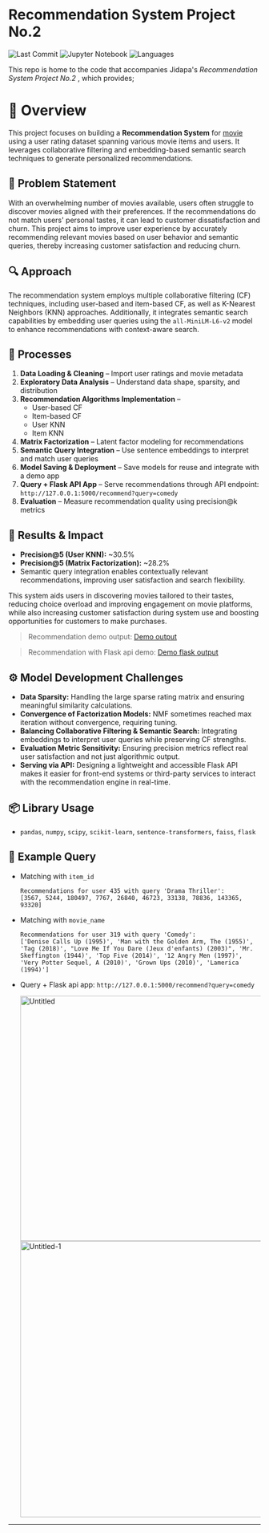 # Recommendation System Project No.2
![Last Commit](https://img.shields.io/github/last-commit/JPP-J/reccomd_project2?style=flat-square)
![Jupyter Notebook](https://img.shields.io/badge/jupyter%20notebook-97.6%25-blue?style=flat-square)
![Languages](https://img.shields.io/github/languages/count/JPP-J/reccomd_project2?style=flat-square)

This repo is home to the code that accompanies Jidapa's *Recommendation System Project No.2* , which provides; 
# 📌 Overview

This project focuses on building a **Recommendation System** for [movie](https://drive.google.com/drive/folders/1cM305e_wLGqGuKnQE2tg0bti8LqekquW?usp=sharing) using a user rating dataset spanning various movie items and users. It leverages collaborative filtering and embedding-based semantic search techniques to generate personalized recommendations.

## 🧩 Problem Statement  

With an overwhelming number of movies available, users often struggle to discover movies aligned with their preferences. If the recommendations do not match users' personal tastes, it can lead to customer dissatisfaction and churn. This project aims to improve user experience by accurately recommending relevant movies based on user behavior and semantic queries, thereby increasing customer satisfaction and reducing churn.

## 🔍 Approach  
The recommendation system employs multiple collaborative filtering (CF) techniques, including user-based and item-based CF, as well as K-Nearest Neighbors (KNN) approaches. Additionally, it integrates semantic search capabilities by embedding user queries using the `all-MiniLM-L6-v2` model to enhance recommendations with context-aware search.

## 🎢 Processes  

1. **Data Loading & Cleaning** – Import user ratings and movie metadata  
2. **Exploratory Data Analysis** – Understand data shape, sparsity, and distribution  
3. **Recommendation Algorithms Implementation** –  
   - User-based CF  
   - Item-based CF  
   - User KNN  
   - Item KNN  
4. **Matrix Factorization** – Latent factor modeling for recommendations  
5. **Semantic Query Integration** – Use sentence embeddings to interpret and match user queries  
6. **Model Saving & Deployment** – Save models for reuse and integrate with a demo app  
7. **Query + Flask API App** – Serve recommendations through API endpoint:  `http://127.0.0.1:5000/recommend?query=comedy`  
8. **Evaluation** – Measure recommendation quality using precision@k metrics  

## 🎯 Results & Impact  

- **Precision@5 (User KNN):** ~30.5%  
- **Precision@5 (Matrix Factorization):** ~28.2%  
- Semantic query integration enables contextually relevant recommendations, improving user satisfaction and search flexibility.

This system aids users in discovering movies tailored to their tastes, reducing choice overload and improving engagement on movie platforms, while also increasing customer satisfaction during system use and boosting opportunities for customers to make purchases.

> Recommendation demo output: [Demo output](Example_result)

> Recommendation with Flask api demo: [Demo flask output](reccomd2_results_with_embedded_query.ipynb)

## ⚙️ Model Development Challenges  

- **Data Sparsity:** Handling the large sparse rating matrix and ensuring meaningful similarity calculations.  
- **Convergence of Factorization Models:** NMF sometimes reached max iteration without convergence, requiring tuning.  
- **Balancing Collaborative Filtering & Semantic Search:** Integrating embeddings to interpret user queries while preserving CF strengths.  
- **Evaluation Metric Sensitivity:** Ensuring precision metrics reflect real user satisfaction and not just algorithmic output.  
- **Serving via API:** Designing a lightweight and accessible Flask API makes it easier for front-end systems or third-party services to interact with the recommendation engine in real-time.  

## 📦 Library Usage
  - `pandas`, `numpy`, `scipy`, `scikit-learn`, `sentence-transformers`, `faiss`, `flask`


## 📝 Example Query  

- Matching with `item_id`
    
      Recommendations for user 435 with query 'Drama Thriller':  
      [3567, 5244, 180497, 7767, 26840, 46723, 33138, 78836, 143365, 93320]

- Matching with `movie_name`
  
      Recommendations for user 319 with query 'Comedy':
      ['Denise Calls Up (1995)', 'Man with the Golden Arm, The (1955)', 'Tag (2018)', "Love Me If You Dare (Jeux d'enfants) (2003)", 'Mr. Skeffington (1944)', 'Top Five (2014)', '12 Angry Men (1997)', 'Very Potter Sequel, A (2010)', 'Grown Ups (2010)', 'Lamerica (1994)']

- Query + Flask api app:  `http://127.0.0.1:5000/recommend?query=comedy`
  
  <img width="1251" height="489" alt="Untitled" src="https://github.com/user-attachments/assets/c2ee0926-e82b-4d35-9b5b-e5f82672b0a4" />
  <img width="1491" height="551" alt="Untitled-1" src="https://github.com/user-attachments/assets/b45f325e-29c2-412f-8c69-bb26318e77e7" />
  
---

